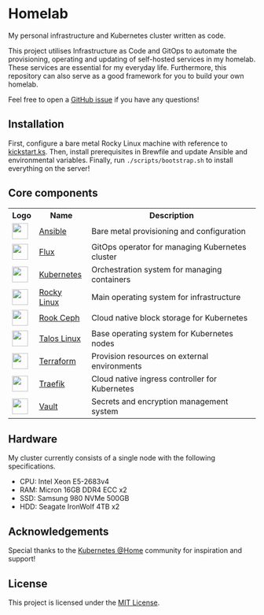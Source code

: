 # Homelab

My personal infrastructure and Kubernetes cluster written as code.

This project utilises Infrastructure as Code and GitOps to automate the provisioning, operating and
updating of self-hosted services in my homelab. These services are essential for my everyday life.
Furthermore, this repository can also serve as a good framework for you to build your own homelab.

Feel free to open a [GitHub issue](https://github.com/chamburr/homelab/issues) if you have any
questions!

## Installation

First, configure a bare metal Rocky Linux machine with reference to
[kickstart.ks](https://github.com/chamburr/homelab/blob/master/scripts/anaconda/kickstart.ks). Then,
install prerequisites in Brewfile and update Ansible and environmental variables. Finally, run
`./scripts/bootstrap.sh` to install everything on the server!

## Core components

<table>
  <tr>
    <th>Logo</th>
    <th>Name</th>
    <th>Description</th>
  </tr>
  <tr>
    <td><img width="32" src="https://vectorlogo.zone/logos/ansible/ansible-icon.svg"></td>
    <td><a href="https://ansible.com">Ansible</a></td>
    <td>Bare metal provisioning and configuration</td>
  </tr>
  <tr>
    <td><img width="32" src="https://vectorlogo.zone/logos/fluxcdio/fluxcdio-icon.svg"></td>
    <td><a href="https://fluxcd.io">Flux</a></td>
    <td>GitOps operator for managing Kubernetes cluster</td>
  </tr>
  <tr>
    <td><img width="32" src="https://vectorlogo.zone/logos/kubernetes/kubernetes-icon.svg"></td>
    <td><a href="https://kubernetes.io">Kubernetes</a></td>
    <td>Orchestration system for managing containers</td>
  </tr>
  <tr>
    <td><img width="32" src="https://cdn.worldvectorlogo.com/logos/rocky-linux.svg"></td>
    <td><a href="https://rockylinux.org">Rocky Linux</a></td>
    <td>Main operating system for infrastructure</td>
  </tr>
  <tr>
    <td><img width="32" src="https://vectorlogo.zone/logos/rookio/rookio-icon.svg"></td>
    <td><a href="https://rook.io">Rook Ceph</a></td>
    <td>Cloud native block storage for Kubernetes</td>
  </tr>
  <tr>
    <td><img width="32" src="https://talos.dev/images/logo.svg"></td>
    <td><a href="https://talos.dev">Talos Linux</a></td>
    <td>Base operating system for Kubernetes nodes</td>
  </tr>
  <tr>
    <td><img width="32" src="https://vectorlogo.zone/logos/terraformio/terraformio-icon.svg"></td>
    <td><a href="https://terraform.io">Terraform</a></td>
    <td>Provision resources on external environments</td>
  </tr>
  <tr>
    <td><img width="32" src="https://vectorlogo.zone/logos/traefikio/traefikio-icon.svg"></td>
    <td><a href="https://traefik.io">Traefik</a></td>
    <td>Cloud native ingress controller for Kubernetes</td>
  </tr>
  <tr>
    <td><img width="32" src="https://vectorlogo.zone/logos/vaultproject/vaultproject-icon.svg"></td>
    <td><a href="https://vaultproject.io">Vault</a></td>
    <td>Secrets and encryption management system</td>
  </tr>
</table>

## Hardware

My cluster currently consists of a single node with the following specifications.

- CPU: Intel Xeon E5-2683v4
- RAM: Micron 16GB DDR4 ECC x2
- SSD: Samsung 980 NVMe 500GB
- HDD: Seagate IronWolf 4TB x2

## Acknowledgements

Special thanks to the [Kubernetes @Home](https://github.com/k8s-at-home/) community for inspiration
and support!

## License

This project is licensed under the [MIT License](LICENSE).
